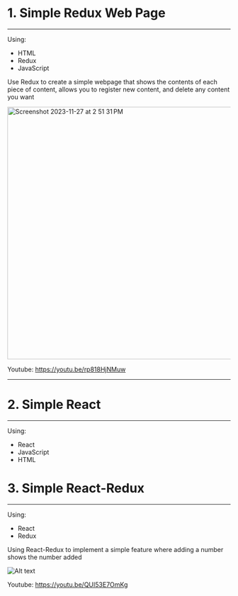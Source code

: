 # 1. Simple Redux Web Page

---

Using:

- HTML
- Redux
- JavaScript

Use Redux to create a simple webpage that shows the contents of each piece of content, allows you to register new content, and delete any content you want

<img width="570" alt="Screenshot 2023-11-27 at 2 51 31 PM" src="https://github.com/qkr7391/ReactRedux/assets/63420534/770808c2-6183-4894-b2de-3995deeb53a8">

Youtube: https://youtu.be/rp818HjNMuw

---

# 2. Simple React

---

Using:

- React
- JavaScript
- HTML

# 3. Simple React-Redux

---

Using:

- React
- Redux

Using React-Redux to implement a simple feature where adding a number shows the number added

![Alt text](<Screenshot 2023-12-23 at 11.46.57 AM.png>)

Youtube: https://youtu.be/QUI53E7OmKg
